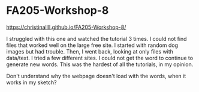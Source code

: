 # FA205-Workshop-8

https://christinallll.github.io/FA205-Workshop-8/

I struggled with this one and watched the tutorial 3 times.  I could not find files that worked well on the large free site. I started with random dog images but had trouble.  Then, I went back, looking at only files with data/text.  I tried a few different sites.  I could not get the word to continue to generate new words.  This was the hardest of all the tutorials, in my opinion.

Don't understand why the webpage doesn't load with the words, when it works in my sketch?
